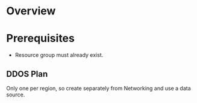 # Overview


# Prerequisites
- Resource group must already exist.


## DDOS Plan
Only one per region, so create separately from Networking and use a data source.

